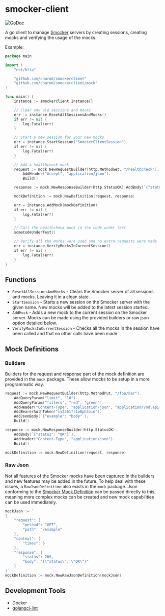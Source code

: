 # smocker-client

[![GoDoc](https://godoc.org/github.com/churmd/smockerclient?status.svg)](https://pkg.go.dev/github.com/churmd/smockerclient)

A go client to manage [Smocker](https://smocker.dev/) servers by creating sessions, creating mocks and verifying the
usage of the mocks.

Example:

```go
package main

import (
	"net/http"

	"github.com/churmd/smockerclient"
	"github.com/churmd/smockerclient/mock"
)

func main() {
	instance := smockerclient.Instance{}

	// Clear any old sessions and mocks
	err := instance.ResetAllSessionsAndMocks()
	if err != nil {
		log.Fatal(err)
	}

	// Start a new session for your new mocks
	err = instance.StartSession("SmockerClientSession")
	if err != nil {
		log.Fatal(err)
	}

	// Add a healthcheck mock
	request := mock.NewRequestBuilder(http.MethodGet, "/healthcheck").
		AddHeader("Accept", "application/json").
		Build()

	response := mock.NewResponseBuilder(http.StatusOK).AddBody(`{"status": "OK"}`).Build()

	mockDefinition := mock.NewDefinition(request, response)

	err = instance.AddMock(mockDefinition)
	if err != nil {
		log.Fatal(err)
	}

	// Call the healthcheck mock in the code under test
	someCodeUnderTest()

	// Verify all the mocks were used and no extra requests were made
	err = instance.VerifyMocksInCurrentSession()
	if err != nil {
		log.Fatal(err)
	}
}
```

## Functions

-   `ResetAllSessionsAndMocks` - Clears the Smocker server of all sessions and mocks. Leaving it in a clean state.
-   `StartSession` - Starts a new session on the Smocker server with the given name. New mocks will be added to the latest
    session started.
-   `AddMock` - Adds a new mock to the current session on the Smocker server. Mocks can be made using the provided
    builders
    or raw json option detailed below.
-   `VerifyMocksInCurrentSession` - Checks all the mocks in the session have been called and that no other calls have been
    made

## Mock Definitions

### Builders

Builders for the request and response part of the mock definition are provided in the `mock` package. These allow mocks
to be setup in a more programmatic way.

```go
request := mock.NewRequestBuilder(http.MethodPut, "/foo/bar").
    AddQueryParam("limit", "10").
    AddQueryParam("filters", "red", "green").
    AddHeader("Content-Type", "application/json", "application/vnd.api+json").
    AddBearerAuthToken("sv2361fr1o8ph3oin").
    AddJsonBody(`{"example": "body"`).
    Build()

response := mock.NewResponseBuilder(http.StatusOK).
    AddBody(`{"status": "OK"}`).
    AddHeader("Content-Type", "application/json").
    Build()

mockDefinition := mock.NewDefinition(request, response)
```

### Raw Json

Not all features of the Smocker mocks have been captured in the builders and new features may be added in the future. To
help deal with these issues, a `RawJsonDefinition` also exists in the `mock` package. Json conforming to
the [Smocker Mock Definition](https://smocker.dev/technical-documentation/mock-definition.html) can be passed directly
to this, meaning more complex mocks can be created and new mock capabilities can be used immediately.

```go
mockJson := `
{
    "request": {
        "method": "GET",
        "path": "/example"
    },
    "context": {
        "times": 5
    },
    "response": {
        "status": 200,
        "body": "{\"status\": \"OK\"}"
    }
}`
mockDefinition := mock.NewRawJsonDefinition(mockJson)
```

## Development Tools

-   Docker
-   [golangci-lint](https://golangci-lint.run/)
